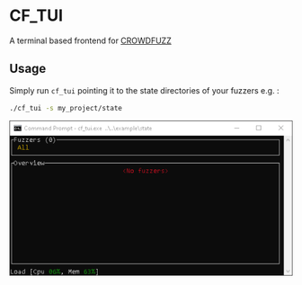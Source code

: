 # CF_TUI
A terminal based frontend for [CROWDFUZZ](../)

## Usage

Simply run `cf_tui` pointing it to the state directories of your fuzzers e.g. :
```bash
./cf_tui -s my_project/state
```
![](doc/cf_tui_demo.gif)

